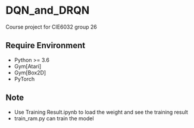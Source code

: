 # DQN_and_DRQN
Course project for CIE6032 group 26

## Require Environment
* Python >= 3.6
* Gym\[Atari]
* Gym\[Box2D]
* PyTorch



## Note
* Use Training Result.ipynb to load the weight and see the training result
* train_ram.py can train the model
